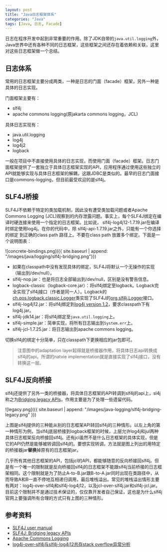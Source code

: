 ```yaml
---
layout: post
title: "Java日志框架体系"
categories: "Java"
tags: [Java, 日志, Facade]
---
```


日志在程序开发中起到非常重要的作用。除了JDK自带的`java.util.logging`外，Java世界中还有各种不同的日志框架，这些框架之间还存在着依赖和关联，这里对这些日志框架做一个总结。

## 日志体系

常用的日志框架主要分成两类，一种是日志的门面（facade）框架，另外一种是具体的日志实现。

门面框架主要有：
* slf4j
* apache commons logging(原jakarta commons logging，JCL)

具体日志实现有：
* java.util.logging
* log4j
* log4j2
* logback

一般在项目中不直接使用具体的日志实现，而使用门面（facade）框架。日志门面框架提供了一套独立于具体日志框架实现的API，应用程序通过使用这些独立的API就能够实现与具体日志框架的解耦，这跟JDBC是类似的。最早的日志门面接口是commons-logging，但目前最受欢迎的是slf4j。

## SLF4J桥接

SLF4J不依赖于特定的类加载机制，因此没有遭受类加载问题或者Apache Commons Logging (JCL)观察到的内存泄露问题。事实上，每个SLF4J绑定在编译时硬连接来使用一个指定的日志框架。比如说， slf4j-log4j12-1.7.19.jar在编译时绑定使用log4j。在你的代码中，除  slf4j-api-1.7.19.jar之外，只能有一个你选择的绑定 到正确的class path 路径上。不要在class path 放置多个绑定。下面是一个说明图表：

![concrete-bindings.png]({{ site.baseurl | append: "/images/java/logging/slf4j-bridging.png"}})

* 如果在classpath中没有发现具体的绑定，SLF4J将默认一个无操作的实现（输出到/dev/null）。
* slf4j-nop.jar：也是将日志全部输出到/dev/null，区别是没有警告信息。
* logback-classic（logback-core.jar）：将slf4j绑定至logback。Logback完全实现了slf4j接口（作者是同一人）。Logback的[ch.qos.logback.classic.Logger](http://logback.qos.ch/apidocs/ch/qos/logback/classic/Logger.html)类实现了SLF4J的[org.slf4j.Logger](http://www.slf4j.org/apidocs/org/slf4j/Logger.html)接口。
* slf4j-log4j12.jar：将slf4j绑定到[log4j version 1.2](http://logging.apache.org/log4j/1.2/index.html)，要求classpath下有log4j.jar。
* slf4j-jdk14.jar：将slf4j绑定至`java.util.logging`上。
* slf4j-simple.jar：简单实现，将所有日志输出到`System.err`上。
* slf4j-jcl-1.7.25.jar：将日志输出到apache commons logging。

切换slf4j的绑定十分简单，只在classpath下更换相应的jar包即可。

> 注意图中的adaptation layer起得就是桥接器作用，将具体日志api转换成slf4j的api。所谓的natvie implementation就是直接实现了slf4j接口，没有转换这一层。

## SLF4J反向桥接

slf4j还提供了另外一类的桥接器，将具体日志框架的API转调到slf4j的api上，sl4j称之为[Bridging legacy APIs](https://www.slf4j.org/legacy.html)，作用主要是为了处理一些遗留代码。

![legacy.png]({{ site.baseurl | append: "/images/java-logging/slf4j-bridging-legacy.png" }})

上图是slf4j提供的三种能从别的日志框架API转回slf4j的三种情形。以左上角的第一种情形为例，当slf4j底层桥接到logback框架的时候，上层允许log4j和jul两种具体日志框架反向桥接回slf4j。还有jcl虽然不是什么日志框架的具体实现，但是它的API仍然是能够被转调回slf4j的。要想实现转调，方法就是图上列出的用特定的桥接器jar**替换**掉原有的日志框架jar。

几乎所有其他日志框架的API，包括jcl的API，都能够随意的反向桥接回slf4j。但是有一个唯一的限制就是反向桥接回slf4j的日志框架不能跟slf4j当前桥接的日志框架相同。这个限制就是为了防止A-to-B.jar跟B-to-A.jar同时出现在类路径中，从而导致A和B一直不停地互相递归调用，最后堆栈溢出。常见的堆栈溢出情形主要有两对：log4j-over-slf4j和slf4j-log4j12，以及jcl-over-slf4j.jar和slf4j-jcl.jar。目前这个限制并不是通过技术保证的，仅仅靠开发者自己保证，这也是为什么slf4j官网上要强调所有合理的方式只有上图的三种情形。

## 参考资料
* [SLF4J user manual](https://www.slf4j.org/manual.html)
* [SLF4J: Bridging legacy APIs](https://www.slf4j.org/legacy.html)
* [Apache Commons Logging](https://commons.apache.org/proper/commons-logging/guide.html)
* [log4j-over-slf4j与slf4j-log4j12共存stack overflow异常分析](http://blog.csdn.net/kxcfzyk/article/details/38613861)
